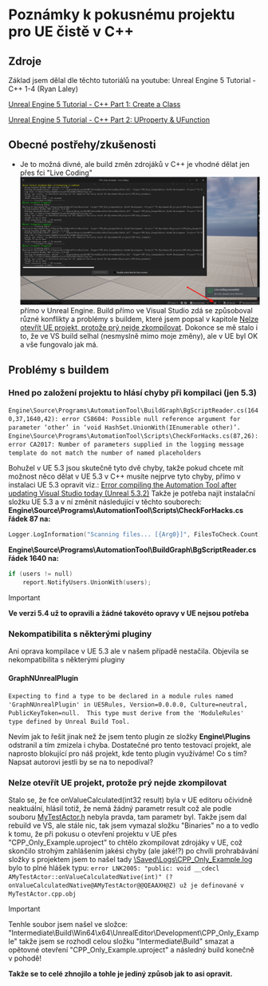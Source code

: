# Poznámky k pokusnému projektu pro UE čistě v C++

## Zdroje
Základ jsem dělal dle těchto tutoriálů na youtube: Unreal Engine 5 Tutorial - C++ 1-4 (Ryan Laley) 

[Unreal Engine 5 Tutorial - C++ Part 1: Create a Class](https://www.youtube.com/watch?v=FBpnOuCgHu4&list=PL6lJIEYmhD4_CeSnVzSdxOLVAuzTYf26Z)

[Unreal Engine 5 Tutorial - C++ Part 2: UProperty & UFunction](https://www.youtube.com/watch?v=B9czUTN23SQ&list=PL6lJIEYmhD4_CeSnVzSdxOLVAuzTYf26Z)

## Obecné postřehy/zkušenosti

- Je to možná divné, ale build změn zdrojáků v C++ je vhodné dělat jen přes fci "Live Coding"
  ![Live Coding](Doc/Live-coding.png)
  přímo v Unreal Engine. Build přímo ve Visual Studio zdá se způsoboval různé konflikty a problémy s buildem, 
  které jsem popsal v kapitole [Nelze otevřít UE projekt, protože prý nejde zkompilovat](#nelze-otevřít-ue-projekt-protože-prý-nejde-zkompilovat). Dokonce se mě stalo 
  i to, že ve VS build selhal (nesmyslně mimo moje změny), ale v UE byl OK a vše fungovalo jak má.

## Problémy s buildem

### Hned po založení projektu to hlásí chyby při kompilaci (jen 5.3)
``Engine\Source\Programs\AutomationTool\BuildGraph\BgScriptReader.cs(1640,37,1640,42): error CS8604: Possible null reference argument for parameter ‘other’ in ‘void HashSet.UnionWith(IEnumerable other)’.``
``Engine\Source\Programs\AutomationTool\Scripts\CheckForHacks.cs(87,26): error CA2017: Number of parameters supplied in the logging message template do not match the number of named placeholders``

Bohužel v UE 5.3 jsou skutečně tyto dvě chyby, takže pokud chcete mít možnost něco dělat v UE 5.3 v C++ musíte nejprve tyto chyby, přímo v instalaci UE 5.3 opravit viz.:
[Error compiling the Automation Tool after updating Visual Studio today (Unreal 5.3.2)](https://forums.unrealengine.com/t/error-compiling-the-automation-tool-after-updating-visual-studio-today-unreal-5-3-2/1393088)
Takže je potřeba najít instalační složku UE 5.3 a v ní změnit následující v těchto souborech:
**Engine\Source\Programs\AutomationTool\Scripts\CheckForHacks.cs řádek 87 na:**
```cpp 
Logger.LogInformation("Scanning files... [{Arg0}]", FilesToCheck.Count);
```
**Engine\Source\Programs\AutomationTool\BuildGraph\BgScriptReader.cs řádek 1640 na:**
```cpp 
if (users != null)
  	report.NotifyUsers.UnionWith(users);
```

> [!IMPORTANT]
> **Ve verzi 5.4 už to opravili a žádné takovéto opravy v UE nejsou potřeba**

### Nekompatibilita s některými pluginy
Ani oprava kompilace v UE 5.3 ale v našem případě nestačila. Objevila se nekompatibilita s některými pluginy
#### GraphNUnrealPlugin
``Expecting to find a type to be declared in a module rules named 'GraphNUnrealPlugin' in UE5Rules, Version=0.0.0.0, Culture=neutral, PublicKeyToken=null.  This type must derive from the 'ModuleRules' type defined by Unreal Build Tool.``

Nevím jak to řešit jinak než že jsem tento plugin ze složky **Engine\Plugins** odstranil a tím zmizela i chyba. Dostatečné pro tento testovací projekt, 
ale naprosto blokující pro náš projekt, kde tento plugin využíváme! Co s tím? Napsat autorovi jestli by se na to nepodíval?

### Nelze otevřít UE projekt, protože prý nejde zkompilovat

Stalo se, že fce onValueCalculated(int32 result) byla v UE editoru očividně neaktuální, hlásil totiž, že nemá žádný parametr result což ale 
podle souboru [MyTestActor.h](Source/CPP_Only_Example/MyTestActor.h) nebyla pravda, tam parametr byl. 
Takže jsem dal rebuild ve VS, ale stále nic, tak jsem vymazal složku "Binaries" no a to vedlo k tomu, že při pokusu o otevření projektu v UE 
přes "CPP_Only_Example.uproject" to chtělo zkompilovat zdrojáky v UE, což skončilo strohým zahlášením jakési chyby (ale jaké!?) po chvíli 
prohrabávání složky s projektem jsem to našel tady [\Saved\Logs\CPP_Only_Example.log](Saved/Logs/CPP_Only_Example.log) bylo to plné hlášek typu: 
``error LNK2005: "public: void __cdecl AMyTestActor::onValueCalculatedNative(int)" (?onValueCalculatedNative@AMyTestActor@@QEAAXH@Z) už je definované v MyTestActor.cpp.obj``

> [!IMPORTANT]
> Tenhle soubor jsem našel ve složce: "Intermediate\Build\Win64\x64\UnrealEditor\Development\CPP_Only_Example" takže jsem se rozhodl 
> celou složku "Intermediate\Build" smazat a opětovné otevření "CPP_Only_Example.uproject" a následný build konečně v pohodě!
> 
> **Takže se to celé zhnojilo a tohle je jediný způsob jak to asi opravit.**

